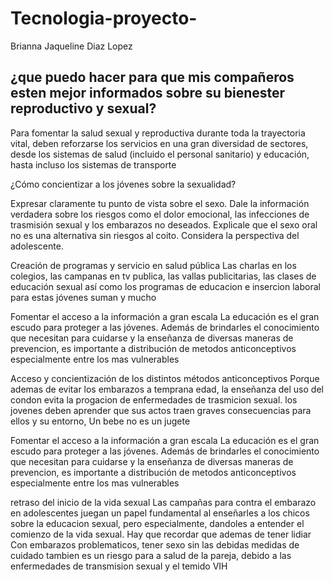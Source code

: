 # Tecnologia-proyecto-
Brianna Jaqueline Diaz Lopez 

## ¿que puedo hacer para que mis compañeros esten mejor informados sobre su bienester reproductivo y sexual?

Para fomentar la salud sexual y reproductiva durante toda la trayectoria vital, deben reforzarse los servicios en una gran diversidad de sectores, desde los sistemas de salud (incluido el personal sanitario) y educación, hasta incluso los sistemas de transporte

¿Cómo concientizar a los jóvenes sobre la sexualidad?

Expresar claramente tu punto de vista sobre el sexo. Dale la información verdadera sobre los riesgos como el dolor emocional, las infecciones de trasmisión sexual y los embarazos no deseados. Explicale que el sexo oral no es una alternativa sin riesgos al coito. Considera la perspectiva del 
adolescente.

Creación de programas y servicio en salud pública
Las charlas en los colegios, las campanas en tv publica, las vallas publicitarias, las clases de educación sexual así
como los programas de
educacion e insercion
laboral para estas jóvenes suman y mucho

Fomentar el acceso a la información a gran escala
La educación es el gran escudo para proteger a las jóvenes. Además de brindarles el conocimiento que necesitan para cuidarse y la enseñanza de diversas
maneras de prevencion, es importante a distribución de metodos anticonceptivos
especialmente entre los mas vulnerables

Acceso y concientización de los distintos métodos
anticonceptivos
Porque ademas de evitar los
embarazos  a temprana edad, la enseñanza del uso del condon evita la progacion de enfermedades de trasmicion sexual. los jovenes 
deben aprender que sus actos
traen graves consecuencias para ellos y su entorno, Un bebe no es un jugete 

Fomentar el acceso a la información a gran escala
La educación es el gran escudo para proteger a las jóvenes. Además de brindarles el conocimiento que necesitan para cuidarse y la enseñanza de diversas
maneras de prevencion, es importante a distribución de metodos anticonceptivos
especialmente entre los mas vulnerables

retraso del inicio de
la vida sexual 
Las campañas para contra el embarazo en 
adolescentes  juegan un papel fundamental al enseñarles a los chicos sobre la educacion sexual, pero especialmente, dandoles a entender el comienzo de la vida sexual.
Hay que recordar que ademas de tener lidiar Con embarazos problematicos, tener
sexo sin las debidas  medidas de cuidado 
tambien es un riesgo para a salud de la
pareja, debido a las enfermedades de transmision sexual y el temido VIH
 
